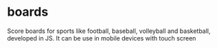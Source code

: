 # boards
Score boards for sports like football, baseball, volleyball and basketball, developed in JS. It can be use in mobile devices with touch screen
